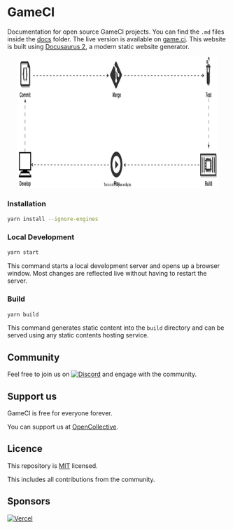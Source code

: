 # GameCI

Documentation for open source GameCI projects. You can find the `.md` files inside the
[docs](./docs) folder. The live version is available on [game.ci](https://game.ci). This website is
built using [Docusaurus 2](https://docusaurus.io/), a modern static website generator.

<p align="center">
  <img width="460" height="300" src="https://raw.githubusercontent.com/cloudymax/documentation/main/static/assets/images/FeedbackLoop.drawio.svg">
</p>


### Installation

```bash
yarn install --ignore-engines
```

### Local Development

```bash
yarn start
```

This command starts a local development server and opens up a browser window. Most changes are
reflected live without having to restart the server.

### Build

```bash
yarn build
```

This command generates static content into the `build` directory and can be served using any static
contents hosting service.

## Community

Feel free to join us on [![Discord](assets/readme/Discord.svg)](https://game.ci/discord) and engage
with the community.

## Support us

GameCI is free for everyone forever.

You can support us at [OpenCollective](https://opencollective.com/game-ci).

## Licence

This repository is [MIT](./LICENSE) licensed.

This includes all contributions from the community.

## Sponsors

[![Vercel](assets/readme/Vercel.svg)](https://vercel.com?utm_source=game-ci)
